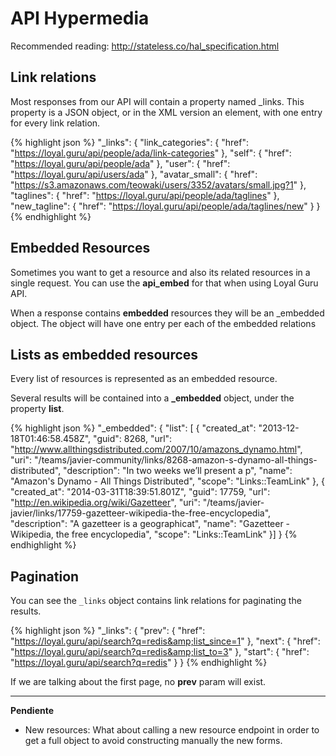 # API Hypermedia

Recommended reading: http://stateless.co/hal_specification.html

## Link relations

Most responses from our API will contain a property named _links. This property is a JSON object, or in the XML version an element, with one entry for every link relation.

{% highlight json %}
"_links": {
  "link_categories": {
    "href": "https://loyal.guru/api/people/ada/link-categories"
  },
  "self": {
    "href": "https://loyal.guru/api/people/ada"
  },
  "user": {
    "href": "https://loyal.guru/api/users/ada"
  },
  "avatar_small": {
    "href": "https://s3.amazonaws.com/teowaki/users/3352/avatars/small.jpg?1"
  },
  "taglines": {
    "href": "https://loyal.guru/api/people/ada/taglines"
  },
  "new_tagline": {
    "href": "https://loyal.guru/api/people/ada/taglines/new"
  }
}
{% endhighlight %}

## Embedded Resources

Sometimes you want to get a resource and also its related resources in a single request. You can use the **api_embed** for that when using Loyal Guru API.

When a response contains **embedded** resources they will be an _embedded object. The object will have one entry per each of the embedded relations

## Lists as embedded resources

Every list of resources is represented as an embedded resource. 

Several results will be contained into a **_embedded** object, under the property **list**.

{% highlight json %}
"_embedded": {
"list": [
  {
    "created_at": "2013-12-18T01:46:58.458Z",
    "guid": 8268,
    "url": "http://www.allthingsdistributed.com/2007/10/amazons_dynamo.html",
    "uri": "/teams/javier-community/links/8268-amazon-s-dynamo-all-things-distributed",
    "description": "In two weeks we’ll present a p",
    "name": "Amazon's Dynamo - All Things Distributed",
    "scope": "Links::TeamLink"
  },
  {
    "created_at": "2014-03-31T18:39:51.801Z",
    "guid": 17759,
    "url": "http://en.wikipedia.org/wiki/Gazetteer",
    "uri": "/teams/javier-javier/links/17759-gazetteer-wikipedia-the-free-encyclopedia",
    "description": "A gazetteer is a geographicat",
    "name": "Gazetteer - Wikipedia, the free encyclopedia",
    "scope": "Links::TeamLink"
  }]
}
{% endhighlight %}

## Pagination

You can see the <code>_links</code> object contains link relations for paginating the results.

{% highlight json %}
"_links": {
  "prev": {
  "href": "https://loyal.guru/api/search?q=redis&amp;list_since=1"
  },
  "next": {
  "href": "https://loyal.guru/api/search?q=redis&amp;list_to=3"
  },
  "start": {
  "href": "https://loyal.guru/api/search?q=redis"
  }
}
{% endhighlight %}

If we are talking about the first page, no **prev** param will exist.

*** 

**Pendiente**

- New resources: What about calling a new resource endpoint in order to get a full object to avoid constructing manually the new forms.